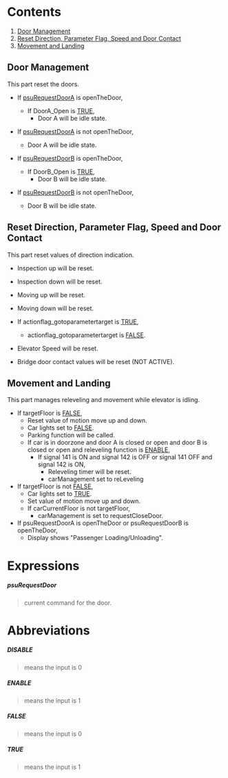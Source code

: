 # Contents

1. [Door Management](#door-management) 
2. [Reset Direction, Parameter Flag, Speed and Door Contact](#reset-direction-parameter-flag-speed-and-door-contact)
3. [Movement and Landing](#movement-and-landing)

## Door Management
This part reset the doors.

- If [psuRequestDoorA](#psurequestdoor) is openTheDoor,
	- If DoorA_Open is [TRUE](#true),
		- Door A will be idle state.
- If [psuRequestDoorA](#psurequestdoor) is not openTheDoor,
	- Door A will be idle state.

- If [psuRequestDoorB](#psurequestdoor) is openTheDoor,
	- If DoorB_Open is [TRUE](#true),
		- Door B will be idle state.
- If [psuRequestDoorB](#psurequestdoor) is not openTheDoor,
	- Door B will be idle state.

## Reset Direction, Parameter Flag, Speed and Door Contact
This part reset values of direction indication.

- Inspection up will be reset.
- Inspection down will be reset.
- Moving up will be reset.
- Moving down will be reset.

- If actionflag_gotoparametertarget is [TRUE](#true),
	- actionflag_gotoparametertarget is [FALSE](#false).

- Elevator Speed will be reset.

- Bridge door contact values will be reset (NOT ACTIVE).

## Movement and Landing
This part manages releveling and movement while elevator is idling.

- If targetFloor is [FALSE](#false),
	- Reset value of motion move up and down.
	- Car lights set to [FALSE](#false).
	- Parking function will be called.
	- If car is in doorzone and door A is closed or open and door B is closed or open and releveling function is [ENABLE](#enable),
		- If signal 141 is ON and signal 142 is OFF or signal 141 OFF and signal 142 is ON,
			- Releveling timer will be reset.
			- carManagement set to reLeveling
- If targetFloor is not [FALSE](#false),
	- Car lights set to [TRUE](#true).
	- Set value of motion move up and down.
	- If carCurrentFloor is not targetFloor,
		- carManagement is set to requestCloseDoor.
- If psuRequestDoorA is openTheDoor or psuRequestDoorB is openTheDoor,
	- Display shows "Passenger Loading/Unloading".

# Expressions

##### **psuRequestDoor**
 > current command for the door.

# Abbreviations

 ##### **DISABLE** 
 > means the input is 0
 ##### **ENABLE**
 > means the input is 1
 ##### **FALSE** 
 > means the input is 0
 ##### **TRUE**
 > means the input is 1

